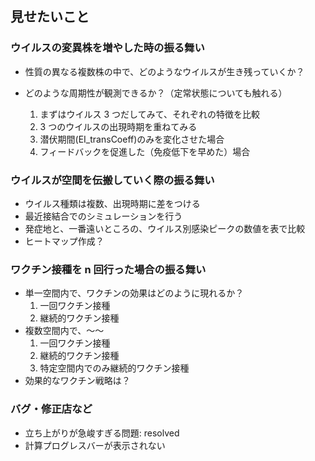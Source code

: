 ## 見せたいこと

### ウイルスの変異株を増やした時の振る舞い

- 性質の異なる複数株の中で、どのようなウイルスが生き残っていくか？
- どのような周期性が観測できるか？（定常状態についても触れる）

  1. まずはウイルス 3 つだしてみて、それぞれの特徴を比較
  2. 3 つのウイルスの出現時期を重ねてみる
  3. 潜伏期間(EI_transCoeff)のみを変化させた場合
  4. フィードバックを促進した（免疫低下を早めた）場合

### ウイルスが空間を伝搬していく際の振る舞い

- ウイルス種類は複数、出現時期に差をつける
- 最近接結合でのシミュレーションを行う
- 発症地と、一番遠いところの、ウイルス別感染ピークの数値を表で比較
- ヒートマップ作成？

### ワクチン接種を n 回行った場合の振る舞い

- 単一空間内で、ワクチンの効果はどのように現れるか？
  1. 一回ワクチン接種
  2. 継続的ワクチン接種
- 複数空間内で、〜〜
  1. 一回ワクチン接種
  2. 継続的ワクチン接種
  3. 特定空間内でのみ継続的ワクチン接種
- 効果的なワクチン戦略は？

### バグ・修正店など

- 立ち上がりが急峻すぎる問題: resolved
- 計算プログレスバーが表示されない
